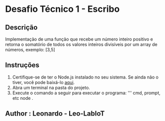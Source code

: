 # Desafio Técnico 1 - Escribo

## Descrição
Implementação de uma função que recebe um número inteiro positivo e retorna o somatório de todos os valores inteiros divisíveis por um array de números, exemplo: [3,5]

## Instruções
1. Certifique-se de ter o Node.js instalado no seu sistema. Se ainda não o tiver, você pode baixá-lo [aqui](https://nodejs.org/en/download/).
2. Abra um terminal na pasta do projeto.
3. Execute o comando a seguir para executar o programa:
''' cmd, prompt, etc
node .

## Author : Leonardo - Leo-LabIoT 